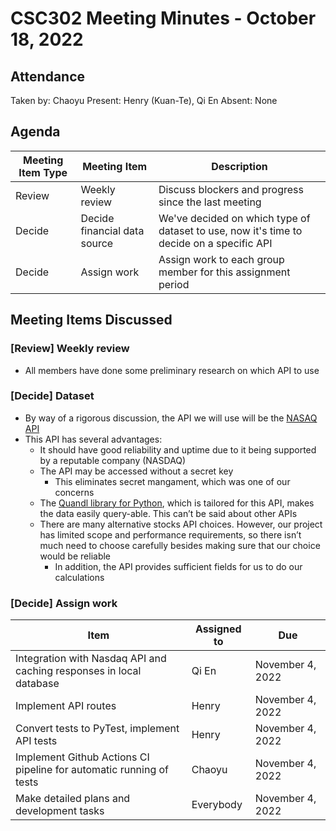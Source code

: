 # CSC302 Meeting Minutes - October 18, 2022

## Attendance

Taken by: Chaoyu
Present: Henry (Kuan-Te), Qi En
Absent: None

## Agenda

| Meeting Item Type | Meeting Item                 | Description                                                                              |
| ----------------- | ---------------------------- | ---------------------------------------------------------------------------------------- |
| Review            | Weekly review                | Discuss blockers and progress since the last meeting                                     |
| Decide            | Decide financial data source | We've decided on which type of dataset to use, now it's time to decide on a specific API |
| Decide            | Assign work                  | Assign work to each group member for this assignment period                              |

## Meeting Items Discussed

### [Review] Weekly review

- All members have done some preliminary research on which API to use

### [Decide] Dataset

- By way of a rigorous discussion, the API we will use will be the [NASAQ API](https://data.nasdaq.com/publishers/QDL)
- This API has several advantages:
  - It should have good reliability and uptime due to it being supported by a reputable company (NASDAQ)
  - The API may be accessed without a secret key
    - This eliminates secret mangament, which was one of our concerns
  - The [Quandl library for Python](https://github.com/quandl/quandl-python), which is tailored for this API, makes the data easily query-able. This can’t be said about other APIs
  - There are many alternative stocks API choices. However, our project has limited scope and performance requirements, so there isn’t much need to choose carefully besides making sure that our choice would be reliable
    - In addition, the API provides sufficient fields for us to do our calculations

### [Decide] Assign work

| Item                                                                | Assigned to | Due              |
| ------------------------------------------------------------------- | ----------- | ---------------- |
| Integration with Nasdaq API and caching responses in local database | Qi En       | November 4, 2022 |
| Implement API routes                                                | Henry       | November 4, 2022 |
| Convert tests to PyTest, implement API tests                        | Henry       | November 4, 2022 |
| Implement Github Actions CI pipeline for automatic running of tests | Chaoyu      | November 4, 2022 |
| Make detailed plans and development tasks                           | Everybody   | November 4, 2022 |
